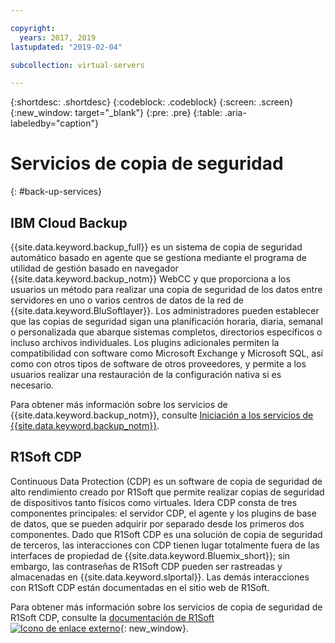 ```yaml
---

copyright:
  years: 2017, 2019
lastupdated: "2019-02-04"

subcollection: virtual-servers

---
```

{:shortdesc: .shortdesc}
{:codeblock: .codeblock}
{:screen: .screen}
{:new_window: target="_blank"}
{:pre: .pre}
{:table: .aria-labeledby="caption"}

# Servicios de copia de seguridad
{: #back-up-services}

## IBM Cloud Backup

{{site.data.keyword.backup_full}} es un sistema de copia de seguridad automático basado en agente que se gestiona mediante el programa de utilidad de gestión basado en navegador {{site.data.keyword.backup_notm}} WebCC y que proporciona a los usuarios un método para realizar una copia de seguridad de los datos entre servidores en uno o varios centros de datos de la red de {{site.data.keyword.BluSoftlayer}}.  Los administradores pueden establecer que las copias de seguridad sigan una planificación horaria, diaria, semanal o personalizada que abarque sistemas completos, directorios específicos o incluso archivos individuales.  Los plugins adicionales permiten la compatibilidad con software como Microsoft Exchange y Microsoft SQL, así como con otros tipos de software de otros proveedores, y permite a los usuarios realizar una restauración de la configuración nativa si es necesario.

Para obtener más información sobre los servicios de {{site.data.keyword.backup_notm}}, consulte [Iniciación a los servicios de {{site.data.keyword.backup_notm}}](/docs/infrastructure/Backup?topic=Backup-gettingstarted#gettingstarted).

## R1Soft CDP

Continuous Data Protection (CDP) es un software de copia de seguridad de alto rendimiento creado por R1Soft que permite realizar copias de seguridad de dispositivos tanto físicos como virtuales. Idera CDP consta de tres componentes principales: el servidor CDP, el agente y los plugins de base de datos, que se pueden adquirir por separado desde los primeros dos componentes.  Dado que R1Soft CDP es una solución de copia de seguridad de terceros, las interacciones con CDP tienen lugar totalmente fuera de las interfaces de propiedad de {{site.data.keyword.Bluemix_short}}; sin embargo, las contraseñas de R1Soft CDP pueden ser rastreadas y almacenadas en {{site.data.keyword.slportal}}.  Las demás interacciones con R1Soft CDP están documentadas en el sitio web de R1Soft.

Para obtener más información sobre los servicios de copia de seguridad de R1Soft CDP, consulte la [documentación de R1Soft ![Icono de enlace externo](../icons/launch-glyph.svg "Icono de enlace externo")](http://wiki.r1soft.com/display/ServerBackupManager/Home){: new_window}.
